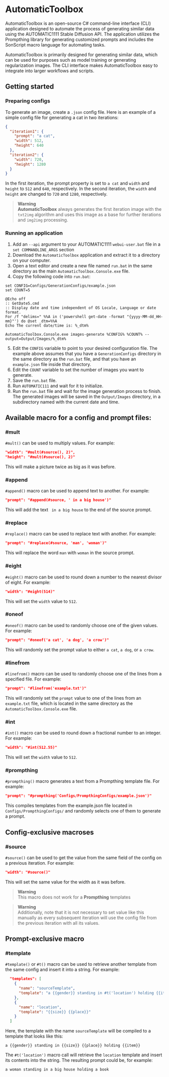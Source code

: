 # AutomaticToolbox

AutomaticToolbox is an open-source C# command-line interface (CLI) application designed to automate the process of generating similar data using the AUTOMATIC1111 Stable Diffusion API. The application utilizes the Prompthing library for generating customized prompts and includes the SonScript macro language for automating tasks.

AutomaticToolbox is primarily designed for generating similar data, which can be used for purposes such as model training or generating regularization images. The CLI interface makes AutomaticToolbox easy to integrate into larger workflows and scripts.

## Getting started

### Preparing configs

To generate an image, create a `.json` config file. Here is an example of a simple config file for generating a cat in two iterations:
```json
{
  "iteration1": {
    "prompt": "a cat",
    "width": 512,
    "height": 640
  },
  "iteration2": {
    "width": 720,
    "height": 1280
  }
}
```
In the first iteration, the prompt property is set to `a cat` and `width` and `height` to `512` and `640`, respectively. In the second iteration, the `width` and `height` are changed to `720` and `1280`, respectively.

> **Warning**<br>
**AutomaticToolbox** always generates the first iteration image with the `txt2img` algorithm and uses this image as a base for further iterations and `img2img` processing.

### Running an application
1. Add an `--api` argument to your AUTOMATIC1111 `webui-user.bat` file in a `set COMMANDLINE_ARGS` section
2. Download the `AutomaticToolbox` application and extract it to a directory on your computer.
3. Open a text editor and create a new file named `run.bat` in the same directory as the main `AutomaticToolbox.Console.exe` file.
4. Copy the following code into `run.bat`:
```batch
set CONFIG=Configs/GenerationConfigs/example.json
set COUNT=5

@Echo off
:: GetDate5.cmd
:: Display date and time independent of OS Locale, Language or date format.
For /f "delims=" %%A in ('powershell get-date -format "{yyyy-MM-dd_HH-mm}"') do @set _dtm=%%A
Echo The current date/time is: %_dtm%

AutomaticToolbox.Console.exe images-generate %CONFIG% %COUNT% --output=Output/Images/%_dtm%
```
5. Edit the `CONFIG` variable to point to your desired configuration file. The example above assumes that you have a `GenerationConfigs` directory in the same directory as the `run.bat` file, and that you have an `example.json` file inside that directory.
6. Edit the `COUNT` variable to set the number of images you want to generate.
7. Save the `run.bat` file.
8. Run `AUTOMATIC111` and wait for it to initialize.
9. Run the `run.bat` file and wait for the image generation process to finish. The generated images will be saved in the `Output/Images` directory, in a subdirectory named with the current date and time.

## Available macro for a config and prompt files:

### #mult

`#mult()` can be used to multiply values. For example:
```json
"width": "#mult(#source(), 2)",
"height": "#mult(#source(), 2)"
```
This will make a picture twice as big as it was before.

### #append

`#append()` macro can be used to append text to another. For example:

```json
"prompt": "#append(#source, ' in a big house')"
```

This will add the text ` in a big house` to the end of the source prompt.

### #replace

`#replace()`  macro can be used to replace text with another. For example:

```json
"prompt": "#replace(#source, 'man', 'woman')"
```

This will replace the word `man` with `woman` in the source prompt.

### #eight

`#eight()` macro can be used to round down a number to the nearest divisor of eight. For example:

```json
"width": "#eight(514)"
```

This will set the `width` value to `512`.

### #oneof

`#oneof()` macro can be used to randomly choose one of the given values. For example:

```json
"prompt": "#oneof('a cat', 'a dog', 'a crow')"
```

This will randomly set the prompt value to either `a cat`, `a dog`, or `a crow`.

### #linefrom

`#linefrom()` macro can be used to randomly choose one of the lines from a specified file. For example:

```json
"prompt": "#linefrom('example.txt')"
```

This will randomly set the `prompt` value to one of the lines from an `example.txt` file, which is located in the same directory as the `AutomaticToolbox.Console.exe` file.

### #int

`#int()` macro can be used to round down a fractional number to an integer. For example:

```json
"width": "#int(512.55)"
```

This will set the `width` value to `512`.

### #prompthing

`#prompthing()` macro generates a text from a Prompthing template file. For example:

```json
"prompt": "#prompthing('Configs/PrompthingConfigs/example.json')"
```

This compiles templates from the example.json file located in `Configs/PrompthingConfigs/` and randomly selects one of them to generate a prompt.

## Config-exclusive macroses

### #source
`#source()` can be used to get the value from the same field of the config on a previous iteration. For example:
```json
"width": "#source()"
```
This will set the same value for the width as it was before.<br>
> **Warning**<br>
This macro does not work for a **Prompthing** templates

> **Warning**<br>
Additionally, note that it is not necessary to set value like this manually as every subsequent iteration will use the config file from the previous iteration with all its values.

## Prompt-exclusive macro

### #template

`#template()` or `#t()` macro can be used to retrieve another template from the same config and insert it into a string. For example:

```json
  "templates": [
    {
      "name": "sourceTemplate",
      "template": "a {{gender}} standing in #t('location') holding {{item}}"
    },
    {
      "name": "location",
      "template": "{{size}} {{place}}"
    }
  ]
```

Here, the template with the name `sourceTemplate` will be compiled to a template that looks like this:

```
a {{gender}} standing in {{size}} {{place}} holding {{item}}
```

The `#t('location')` macro call will retrieve the `location` template and insert its contents into the string. The resulting prompt could be, for example:

```
a woman standing in a big house holding a book
```